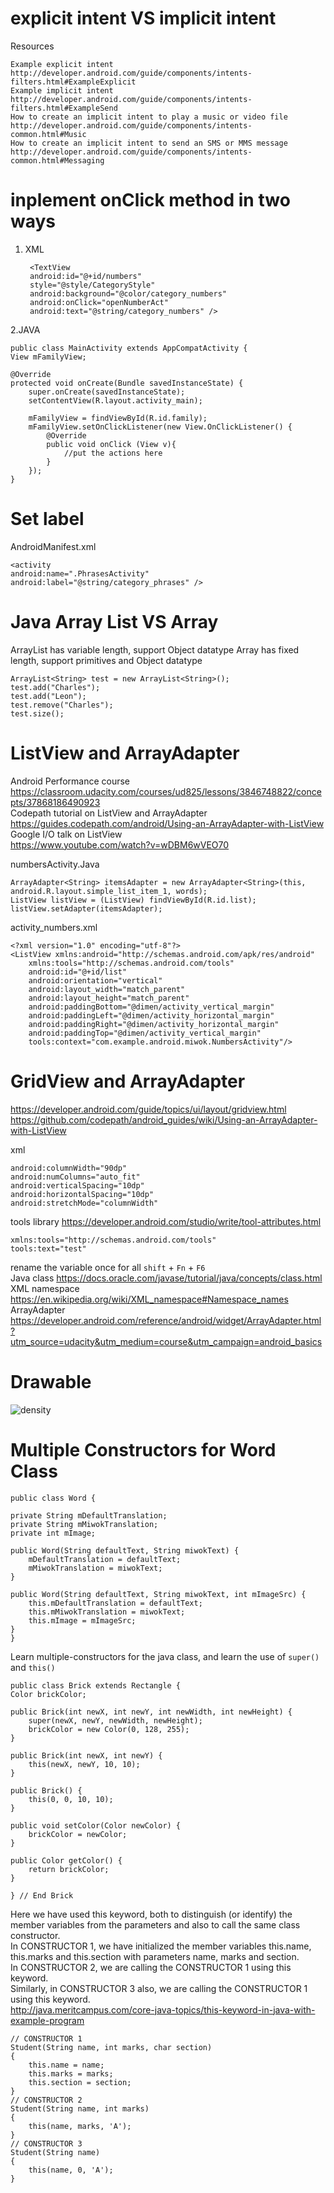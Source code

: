 
# explicit intent VS implicit intent

Resources

    Example explicit intent
    http://developer.android.com/guide/components/intents-filters.html#ExampleExplicit
    Example implicit intent
    http://developer.android.com/guide/components/intents-filters.html#ExampleSend
    How to create an implicit intent to play a music or video file
    http://developer.android.com/guide/components/intents-common.html#Music
    How to create an implicit intent to send an SMS or MMS message
    http://developer.android.com/guide/components/intents-common.html#Messaging

# inplement onClick method in two ways

1. XML

        <TextView
        android:id="@+id/numbers"
        style="@style/CategoryStyle"
        android:background="@color/category_numbers"
        android:onClick="openNumberAct"
        android:text="@string/category_numbers" />
2.JAVA

    public class MainActivity extends AppCompatActivity {
    View mFamilyView;

    @Override
    protected void onCreate(Bundle savedInstanceState) {
        super.onCreate(savedInstanceState);
        setContentView(R.layout.activity_main);

        mFamilyView = findViewById(R.id.family);
        mFamilyView.setOnClickListener(new View.OnClickListener() {
            @Override
            public void onClick (View v){
                //put the actions here
            }
        });
    }

# Set label

AndroidManifest.xml

    <activity
    android:name=".PhrasesActivity"
    android:label="@string/category_phrases" />

# Java Array List VS Array

ArrayList has variable length, support Object datatype
Array has fixed length, support primitives and Object datatype

    ArrayList<String> test = new ArrayList<String>();
    test.add("Charles");
    test.add("Leon");
    test.remove("Charles");
    test.size();

# ListView and ArrayAdapter
Android Performance course 
https://classroom.udacity.com/courses/ud825/lessons/3846748822/concepts/37868186490923  
Codepath tutorial on ListView and ArrayAdapter  
https://guides.codepath.com/android/Using-an-ArrayAdapter-with-ListView   
Google I/O talk on ListView  
https://www.youtube.com/watch?v=wDBM6wVEO70

numbersActivity.Java

    ArrayAdapter<String> itemsAdapter = new ArrayAdapter<String>(this, android.R.layout.simple_list_item_1, words);
    ListView listView = (ListView) findViewById(R.id.list);
    listView.setAdapter(itemsAdapter);
    
activity_numbers.xml

    <?xml version="1.0" encoding="utf-8"?>
    <ListView xmlns:android="http://schemas.android.com/apk/res/android"
        xmlns:tools="http://schemas.android.com/tools"
        android:id="@+id/list"
        android:orientation="vertical"
        android:layout_width="match_parent"
        android:layout_height="match_parent"
        android:paddingBottom="@dimen/activity_vertical_margin"
        android:paddingLeft="@dimen/activity_horizontal_margin"
        android:paddingRight="@dimen/activity_horizontal_margin"
        android:paddingTop="@dimen/activity_vertical_margin"
        tools:context="com.example.android.miwok.NumbersActivity"/>

# GridView and ArrayAdapter
https://developer.android.com/guide/topics/ui/layout/gridview.html  
https://github.com/codepath/android_guides/wiki/Using-an-ArrayAdapter-with-ListView  

xml

    android:columnWidth="90dp"
    android:numColumns="auto_fit"
    android:verticalSpacing="10dp"
    android:horizontalSpacing="10dp"
    android:stretchMode="columnWidth"

tools library
https://developer.android.com/studio/write/tool-attributes.html

    xmlns:tools="http://schemas.android.com/tools"
    tools:text="test"

rename the variable once for all `shift` + `Fn` + `F6`  
Java class https://docs.oracle.com/javase/tutorial/java/concepts/class.html  
XML namespace https://en.wikipedia.org/wiki/XML_namespace#Namespace_names  
ArrayAdapter https://developer.android.com/reference/android/widget/ArrayAdapter.html?utm_source=udacity&utm_medium=course&utm_campaign=android_basics  



# Drawable
![density](https://github.com/dailiang18bb/Udacity_Android_Course/blob/master/Course3/Density.png)


# Multiple Constructors for Word Class

    public class Word {

    private String mDefaultTranslation;
    private String mMiwokTranslation;
    private int mImage;

    public Word(String defaultText, String miwokText) {
        mDefaultTranslation = defaultText;
        mMiwokTranslation = miwokText;
    }

    public Word(String defaultText, String miwokText, int mImageSrc) {
        this.mDefaultTranslation = defaultText;
        this.mMiwokTranslation = miwokText;
        this.mImage = mImageSrc;
    }
    }
    
Learn multiple-constructors for the java class, and learn the use of `super()` and `this()`
    
    public class Brick extends Rectangle {
    Color brickColor;

    public Brick(int newX, int newY, int newWidth, int newHeight) {
        super(newX, newY, newWidth, newHeight);
        brickColor = new Color(0, 128, 255);
    }

    public Brick(int newX, int newY) {
        this(newX, newY, 10, 10);
    }

    public Brick() {
        this(0, 0, 10, 10);
    }

    public void setColor(Color newColor) {
        brickColor = newColor;
    }

    public Color getColor() {
        return brickColor;
    }

    } // End Brick

Here we have used this keyword, both to distinguish (or identify) the member variables from the parameters and also to call the same class constructor.  
In CONSTRUCTOR 1, we have initialized the member variables this.name, this.marks and this.section with parameters name, marks and section.  
In CONSTRUCTOR 2, we are calling the CONSTRUCTOR 1 using this keyword.  
Similarly, in CONSTRUCTOR 3 also, we are calling the CONSTRUCTOR 1 using this keyword.  
http://java.meritcampus.com/core-java-topics/this-keyword-in-java-with-example-program

    // CONSTRUCTOR 1
    Student(String name, int marks, char section)
    {
        this.name = name;
        this.marks = marks;
        this.section = section;
    }
    // CONSTRUCTOR 2
    Student(String name, int marks)
    {
        this(name, marks, 'A');
    }
    // CONSTRUCTOR 3
    Student(String name)
    {
        this(name, 0, 'A');
    }
